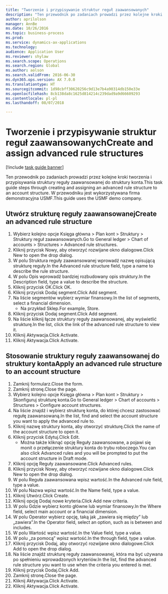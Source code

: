 ```yaml
--- 
title: "Tworzenie i przypisywanie struktur reguł zaawansowanych"
description: "Ten przewodnik po zadaniach prowadzi przez kolejne kroki tworzenia i przypisywania struktury reguły zaawansowanej do struktury konta."
author: aprilolson
manager: AnnBe
ms.date: 10/26/2016
ms.topic: business-process
ms.prod: 
ms.service: dynamics-ax-applications
ms.technology: 
audience: Application User
ms.reviewer: shylaw
ms.search.scope: Operations
ms.search.region: Global
ms.author: aolson
ms.search.validFrom: 2016-06-30
ms.dyn365.ops.version: AX 7.0.0
ms.translationtype: HT
ms.sourcegitcommit: 1d98cbff30620256c9d13e7b4a90314db150e33e
ms.openlocfilehash: 8cb138da8c1625d814214c239dad9a9d66609293
ms.contentlocale: pl-pl
ms.lasthandoff: 08/07/2018

---
```

# <a name="create-and-assign-advanced-rule-structures"></a><span data-ttu-id="7b335-103">Tworzenie i przypisywanie struktur reguł zaawansowanych</span><span class="sxs-lookup"><span data-stu-id="7b335-103">Create and assign advanced rule structures</span></span>

[!include [task guide banner](../../includes/task-guide-banner.md)]

<span data-ttu-id="7b335-104">Ten przewodnik po zadaniach prowadzi przez kolejne kroki tworzenia i przypisywania struktury reguły zaawansowanej do struktury konta.</span><span class="sxs-lookup"><span data-stu-id="7b335-104">This task guide steps through creating and assigning an advanced rule structure to an account structure.</span></span> <span data-ttu-id="7b335-105">W przewodniku jest wykorzystywana firma demonstracyjna USMF.</span><span class="sxs-lookup"><span data-stu-id="7b335-105">This guide uses the USMF demo company.</span></span>


## <a name="create-an-advanced-rule-structure"></a><span data-ttu-id="7b335-106">Utwórz strukturę reguły zaawansowanej</span><span class="sxs-lookup"><span data-stu-id="7b335-106">Create an advanced rule structure</span></span>
1. <span data-ttu-id="7b335-107">Wybierz kolejno opcje Księga główna > Plan kont > Struktury > Struktury reguł zaawansowanych.</span><span class="sxs-lookup"><span data-stu-id="7b335-107">Go to General ledger > Chart of accounts > Structures > Advanced rule structures.</span></span>
2. <span data-ttu-id="7b335-108">Kliknij przycisk Nowy, aby otworzyć rozwijane okno dialogowe.</span><span class="sxs-lookup"><span data-stu-id="7b335-108">Click New to open the drop dialog.</span></span>
3. <span data-ttu-id="7b335-109">W polu Struktura reguły zaawansowanej wprowadź nazwę opisującą strukturę reguły.</span><span class="sxs-lookup"><span data-stu-id="7b335-109">In the Advanced rule structure field, type a name to describe the rule structure.</span></span>
4. <span data-ttu-id="7b335-110">W polu Opis wprowadź bardziej rozbudowany opis struktury.</span><span class="sxs-lookup"><span data-stu-id="7b335-110">In the Description field, type a value to describe the structure.</span></span>
5. <span data-ttu-id="7b335-111">Kliknij przycisk OK.</span><span class="sxs-lookup"><span data-stu-id="7b335-111">Click OK.</span></span>
6. <span data-ttu-id="7b335-112">Kliknij przycisk Dodaj segment.</span><span class="sxs-lookup"><span data-stu-id="7b335-112">Click Add segment.</span></span>
7. <span data-ttu-id="7b335-113">Na liście segmentów wybierz wymiar finansowy.</span><span class="sxs-lookup"><span data-stu-id="7b335-113">In the list of segments, select a financial dimension.</span></span>
    * <span data-ttu-id="7b335-114">Na przykład Sklep.</span><span class="sxs-lookup"><span data-stu-id="7b335-114">For example, Store.</span></span>  
8. <span data-ttu-id="7b335-115">Kliknij przycisk Dodaj segment.</span><span class="sxs-lookup"><span data-stu-id="7b335-115">Click Add segment.</span></span>
9. <span data-ttu-id="7b335-116">Na liście kliknij łącze struktury reguły zaawansowanej, aby wyświetlić strukturę.</span><span class="sxs-lookup"><span data-stu-id="7b335-116">In the list, click the link of the advanced rule structure to view it.</span></span>
10. <span data-ttu-id="7b335-117">Kliknij Aktywacja.</span><span class="sxs-lookup"><span data-stu-id="7b335-117">Click Activate.</span></span>
11. <span data-ttu-id="7b335-118">Kliknij Aktywacja.</span><span class="sxs-lookup"><span data-stu-id="7b335-118">Click Activate.</span></span>

## <a name="apply-an-advanced-rule-structure-to-an-account-structure"></a><span data-ttu-id="7b335-119">Stosowanie struktury reguły zaawansowanej do struktury konta</span><span class="sxs-lookup"><span data-stu-id="7b335-119">Apply an advanced rule structure to an account structure</span></span>
1. <span data-ttu-id="7b335-120">Zamknij formularz.</span><span class="sxs-lookup"><span data-stu-id="7b335-120">Close the form.</span></span>
2. <span data-ttu-id="7b335-121">Zamknij stronę.</span><span class="sxs-lookup"><span data-stu-id="7b335-121">Close the page.</span></span>
3. <span data-ttu-id="7b335-122">Wybierz kolejno opcje Księga główna > Plan kont > Struktury > Skonfiguruj strukturę konta.</span><span class="sxs-lookup"><span data-stu-id="7b335-122">Go to General ledger > Chart of accounts > Structures > Configure account structures.</span></span>
4. <span data-ttu-id="7b335-123">Na liście znajdź i wybierz strukturę konta, do której chcesz zastosować regułę zaawansowaną.</span><span class="sxs-lookup"><span data-stu-id="7b335-123">In the list, find and select the account structure you want to apply the advanced rule to.</span></span>
5. <span data-ttu-id="7b335-124">Kliknij nazwę struktury konta, aby otworzyć strukturę.</span><span class="sxs-lookup"><span data-stu-id="7b335-124">Click the name of the account structure to open it.</span></span>
6. <span data-ttu-id="7b335-125">Kliknij przycisk Edytuj.</span><span class="sxs-lookup"><span data-stu-id="7b335-125">Click Edit.</span></span>
    * <span data-ttu-id="7b335-126">Można także kliknąć opcję Reguły zaawansowane, a pojawi się monit o przełączenie struktury konta do trybu roboczego.</span><span class="sxs-lookup"><span data-stu-id="7b335-126">You can also click Advanced rules and you will be prompted to put the account structure in Draft mode.</span></span>  
7. <span data-ttu-id="7b335-127">Kliknij opcję Reguły zaawansowane.</span><span class="sxs-lookup"><span data-stu-id="7b335-127">Click Advanced rules.</span></span>
8. <span data-ttu-id="7b335-128">Kliknij przycisk Nowy, aby otworzyć rozwijane okno dialogowe.</span><span class="sxs-lookup"><span data-stu-id="7b335-128">Click New to open the drop dialog.</span></span>
9. <span data-ttu-id="7b335-129">W polu Reguła zaawansowana wpisz wartość.</span><span class="sxs-lookup"><span data-stu-id="7b335-129">In the Advanced rule field, type a value.</span></span>
10. <span data-ttu-id="7b335-130">W polu Nazwa wpisz wartość.</span><span class="sxs-lookup"><span data-stu-id="7b335-130">In the Name field, type a value.</span></span>
11. <span data-ttu-id="7b335-131">Kliknij Utwórz.</span><span class="sxs-lookup"><span data-stu-id="7b335-131">Click Create.</span></span>
12. <span data-ttu-id="7b335-132">Kliknij opcję Dodaj nowe kryteria.</span><span class="sxs-lookup"><span data-stu-id="7b335-132">Click Add new criteria.</span></span>
13. <span data-ttu-id="7b335-133">W polu Gdzie wybierz konto główne lub wymiar finansowy.</span><span class="sxs-lookup"><span data-stu-id="7b335-133">In the Where field, select main account or a financial dimension.</span></span>
14. <span data-ttu-id="7b335-134">W polu Operator wybierz opcję, taką jak „zawiera się między” lub „zawiera”.</span><span class="sxs-lookup"><span data-stu-id="7b335-134">In the Operator field, select an option, such as is between and includes.</span></span>
15. <span data-ttu-id="7b335-135">W polu Wartość wpisz wartość.</span><span class="sxs-lookup"><span data-stu-id="7b335-135">In the Value field, type a value.</span></span>
16. <span data-ttu-id="7b335-136">W polu „za pomocą” wpisz wartość.</span><span class="sxs-lookup"><span data-stu-id="7b335-136">In the through field, type a value.</span></span>
17. <span data-ttu-id="7b335-137">Kliknij przycisk Dodaj, aby otworzyć rozwijane okno dialogowe.</span><span class="sxs-lookup"><span data-stu-id="7b335-137">Click Add to open the drop dialog.</span></span>
18. <span data-ttu-id="7b335-138">Na liście znajdź strukturę reguły zaawansowanej, która ma być używana po spełnieniu wprowadzonych kryteriów.</span><span class="sxs-lookup"><span data-stu-id="7b335-138">In the list, find the advanced rule structure you want to use when the criteria you entered is met.</span></span>
19. <span data-ttu-id="7b335-139">Kliknij przycisk Dodaj.</span><span class="sxs-lookup"><span data-stu-id="7b335-139">Click Add.</span></span>
20. <span data-ttu-id="7b335-140">Zamknij stronę.</span><span class="sxs-lookup"><span data-stu-id="7b335-140">Close the page.</span></span>
21. <span data-ttu-id="7b335-141">Kliknij Aktywacja.</span><span class="sxs-lookup"><span data-stu-id="7b335-141">Click Activate.</span></span>
22. <span data-ttu-id="7b335-142">Kliknij Aktywacja.</span><span class="sxs-lookup"><span data-stu-id="7b335-142">Click Activate.</span></span>


